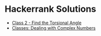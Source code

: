 # Hackerrank Solutions
*  [Class 2 - Find the Torsional Angle](Class-2-Find-the-Torsional-Angle)
*  [Classes: Dealing with Complex Numbers](Classes-Dealing-With-Complex-Number)
